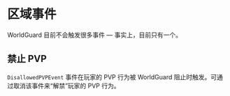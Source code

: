 # 区域事件

WorldGuard 目前不会触发很多事件 — 事实上，目前只有一个。

## 禁止 PVP

`DisallowedPVPEvent` 事件在玩家的 PVP 行为被 WorldGuard 阻止时触发。可通过取消该事件来“解禁”玩家的 PVP 行为。